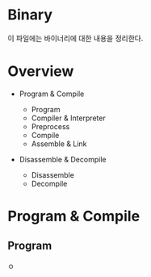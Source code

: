 # Binary
이 파일에는 바이너리에 대한 내용을 정리한다.

# Overview
- Program & Compile
  - Program
  - Compiler & Interpreter
  - Preprocess
  - Compile
  - Assemble & Link

- Disassemble & Decompile
  - Disassemble
  - Decompile

# Program & Compile

## Program
ㅇ